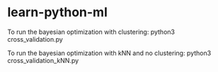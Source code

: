 # learn-python-ml
To run the bayesian optimization with clustering: python3 cross_validation.py

To run the bayesian optimization with kNN and no clustering: python3 cross_validation_kNN.py
